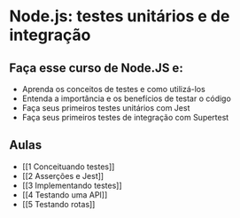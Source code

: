 # Node.js: testes unitários e de integração
## Faça esse curso de Node.JS e:

- Aprenda os conceitos de testes e como utilizá-los
- Entenda a importância e os benefícios de testar o código
- Faça seus primeiros testes unitários com Jest
- Faça seus primeiros testes de integração com Supertest

## Aulas
- [[1 Conceituando testes]]
- [[2 Asserções e Jest]]
- [[3 Implementando testes]]
- [[4 Testando uma API]]
- [[5 Testando rotas]]
